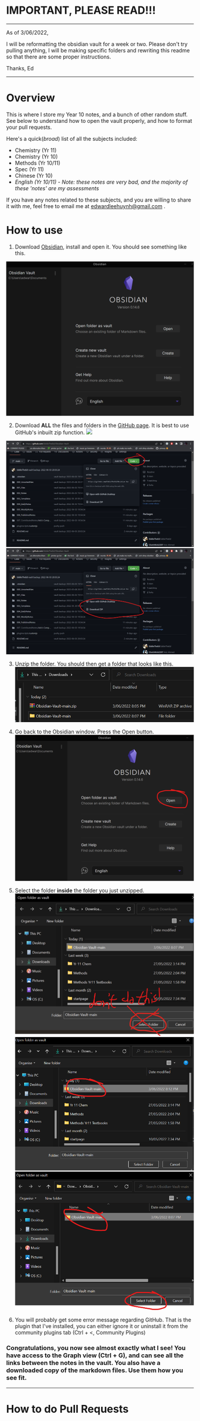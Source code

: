 # IMPORTANT, PLEASE READ!!!
--- 
As of 3/06/2022,

I will be reformatting the obsidian vault for a week or two. Please don't try pulling anything, I will be making specific folders and rewriting this readme so that there are some proper instructions. 

Thanks, Ed

---
# Overview
This is where I store my Year 10 notes, and a bunch of other random stuff. See below to understand how to open the vault properly, and how to format your pull requests.

Here's a quick(*broad*) list of all the subjects included:

- Chemistry (Yr 11)
- Chemistry (Yr 10)
- Methods (Yr 10/11)
- Spec (Yr 11)
- Chinese (Yr 10)
- *English (Yr 10/11) - Note: these notes are very bad, and the majority of these 'notes' are my assessments*

If you have any notes related to these subjects, and you are willing to share it with me, feel free to email me at edwardleehuynh@gmail.com .

# How to use

1. Download [Obsidian](https://obsidian.md/), install and open it. You should see something like this.

![](https://github.com/EddieTheEd/Obsidian-Vault/blob/main/README_Files/10th.png?raw=true)

2. Download **ALL** the files and folders in the [GitHub page](https://github.com/EddieTheEd/Obsidian-Vault). It is best to use GitHub's inbuilt zip function.
![](https://github.com/EddieTheEd/Obsidian-Vault/blob/main/README_Files/1st.jpg?raw=true)

![](https://github.com/EddieTheEd/Obsidian-Vault/blob/main/README_Files/8th.png?raw=true)
![](https://github.com/EddieTheEd/Obsidian-Vault/blob/main/README_Files/7th.png?raw=true)

3. Unzip the folder. You should then get a folder that looks like this.
![](https://github.com/EddieTheEd/Obsidian-Vault/blob/main/README_Files/6th.png?raw=true)

4. Go back to the Obsidian window. Press the Open button.
![](https://github.com/EddieTheEd/Obsidian-Vault/blob/main/README_Files/5th.png?raw=true)

5. Select the folder **inside** the folder you just unzipped.
![](https://github.com/EddieTheEd/Obsidian-Vault/blob/main/README_Files/3rd.png?raw=true)
![](https://github.com/EddieTheEd/Obsidian-Vault/blob/main/README_Files/2nd.png?raw=true)
![](https://github.com/EddieTheEd/Obsidian-Vault/blob/main/README_Files/1st.png?raw=true)

7. You will probably get some error message regarding GitHub. That is the plugin that I've installed, you can either ignore it or uninstall it from the community plugins tab (Ctrl + <, Community Plugins)

### **Congratulations, you now see almost exactly what I see! You have access to the Graph view (Ctrl + G), and can see all the links between the notes in the vault. You also have a downloaded copy of the markdown files. Use them how you see fit.**

---
# How to do Pull Requests
